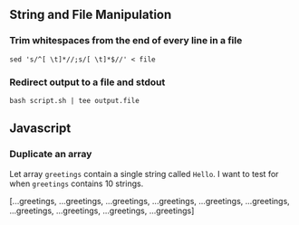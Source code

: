 ## String and File Manipulation

### Trim whitespaces from the end of every line in a file
`sed 's/^[ \t]*//;s/[ \t]*$//' < file`

### Redirect output to a file and stdout
`bash script.sh | tee output.file`

## Javascript

### Duplicate an array

Let array `greetings` contain a single string called `Hello`. I want to test for when `greetings` contains 10 strings.

[...greetings, ...greetings, ...greetings, ...greetings, ...greetings, ...greetings, ...greetings, ...greetings, ...greetings, ...greetings]
